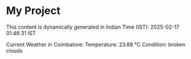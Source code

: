 # My Project

This content is dynamically generated in Indian Time (IST): 2025-02-17 01:46:31 IST


Current Weather in Coimbatore:
Temperature: 23.88 °C
Condition: broken clouds
